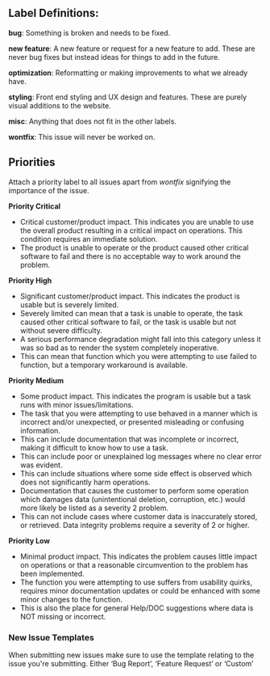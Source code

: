 ## Label Definitions:  
**bug**: Something is broken and needs to be fixed.  

**new feature**: A new feature or request for a new feature to add. These are never bug fixes but instead ideas for things to add in the future.  

**optimization**: Reformatting or making improvements to what we already have.  

**styling**: Front end styling and UX design and features. These are purely visual additions to the website.  

**misc**: Anything that does not fit in the other labels.  

**wontfix**: This issue will never be worked on.  

## Priorities
Attach a priority label to all issues apart from *wontfix* signifying the importance of the issue.  

**Priority Critical**  
* Critical customer/product impact. This indicates you are unable to use the overall product resulting in a critical impact on operations. This condition requires an immediate solution.  
* The product is unable to operate or the product caused other critical software to fail and there is no acceptable way to work around the problem.  

**Priority High**  
* Significant customer/product impact. This indicates the product is usable but is severely limited.  
* Severely limited can mean that a task is unable to operate, the task caused other critical software to fail, or the task is usable but not without severe difficulty.  
* A serious performance degradation might fall into this category unless it was so bad as to render the system completely inoperative.  
* This can mean that function which you were attempting to use failed to function, but a temporary workaround is available.  

**Priority Medium**  
* Some product impact. This indicates the program is usable but a task runs with minor issues/limitations.  
* The task that you were attempting to use behaved in a manner which is incorrect and/or unexpected, or presented misleading or confusing information. 
* This can include documentation that was incomplete or incorrect, making it difficult to know how to use a task.  
* This can include poor or unexplained log messages where no clear error was evident.  
* This can include situations where some side effect is observed which does not significantly harm operations.  
* Documentation that causes the customer to perform some operation which damages data (unintentional deletion, corruption, etc.) would more likely be listed as a severity 2 problem.  
* This can not include cases where customer data is inaccurately stored, or retrieved. Data integrity problems require a severity of 2 or higher.  

**Priority Low**
* Minimal product impact. This indicates the problem causes little impact on operations or that a reasonable circumvention to the problem has been implemented.  
* The function you were attempting to use suffers from usability quirks, requires minor documentation updates or could be enhanced with some minor changes to the function.  
* This is also the place for general Help/DOC suggestions where data is NOT missing or incorrect.  

### New Issue Templates  
When submitting new issues make sure to use the template relating to the issue you're submitting. Either ‘Bug Report’, ‘Feature Request’ or ‘Custom’